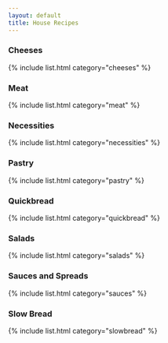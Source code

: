 ```yaml
---
layout: default
title: House Recipes
---
```


### Cheeses

{% include list.html category="cheeses" %}

### Meat

{% include list.html category="meat" %}

### Necessities

{% include list.html category="necessities" %}

### Pastry

{% include list.html category="pastry" %}

### Quickbread

{% include list.html category="quickbread" %}

### Salads

{% include list.html category="salads" %}

### Sauces and Spreads

{% include list.html category="sauces" %}

### Slow Bread

{% include list.html category="slowbread" %}

